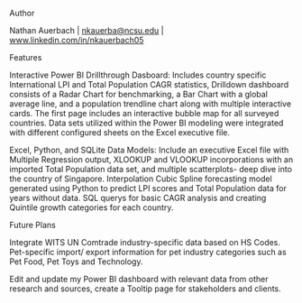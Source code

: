Author 

  Nathan Auerbach | nkauerba@ncsu.edu | www.linkedin.com/in/nkauerbach05



Features

  Interactive Power BI Drillthrough Dasboard: Includes country specific International LPI and Total Population CAGR statistics, Drilldown dashboard consists of a Radar Chart for benchmarking, a Bar Chart with a global average line, and a population trendline chart along with multiple interactive cards. The first page includes an interactive bubble map for all surveyed countries. Data sets utilized within the Power BI modeling were integrated with different configured sheets on the Excel executive file.

  Excel, Python, and SQLite Data Models: Include an executive Excel file with Multiple Regression output, XLOOKUP and VLOOKUP incorporations with an imported Total Population data set, and multiple scatterplots- deep dive into the country of Singapore. Interpolation Cubic Spline forecasting model generated using Python to predict LPI scores and Total Population data for years without data. SQL querys for basic CAGR analysis and creating Quintile growth categories for each country. 

Future Plans

  Integrate WITS UN Comtrade industry-specific data based on HS Codes. Pet-specific import/ export information for pet industry categories such as Pet Food, Pet Toys and Technology.

  Edit and update my Power BI dashboard with relevant data from other research and sources, create a Tooltip page for stakeholders and clients.


